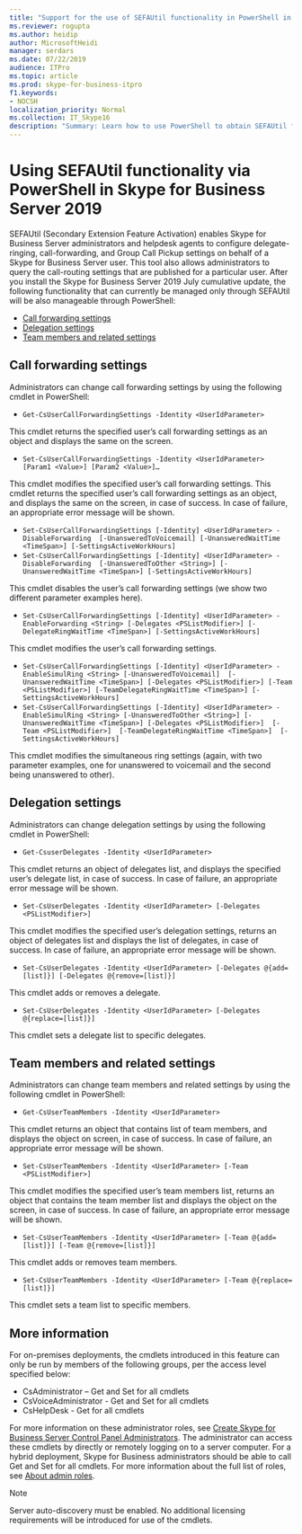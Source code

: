 ```yaml
---
title: "Support for the use of SEFAUtil functionality in PowerShell in Skype for Business Server 2019"
ms.reviewer: rogupta
ms.author: heidip
author: MicrosoftHeidi
manager: serdars
ms.date: 07/22/2019
audience: ITPro
ms.topic: article
ms.prod: skype-for-business-itpro
f1.keywords:
- NOCSH
localization_priority: Normal
ms.collection: IT_Skype16
description: "Summary: Learn how to use PowerShell to obtain SEFAUtil functionality in Skype for Business Server 2019 after installing Cumulative Update 1."
---
```


# Using SEFAUtil functionality via PowerShell in Skype for Business Server 2019

SEFAUtil (Secondary Extension Feature Activation) enables Skype for Business Server administrators and helpdesk agents to configure delegate-ringing, call-forwarding, and Group Call Pickup settings on behalf of a Skype for Business Server user. This tool also allows administrators to query the call-routing settings that are published for a particular user. After you install the Skype for Business Server 2019 July cumulative update, the following functionality that can currently be managed only through SEFAUtil will be also manageable through PowerShell:

- [Call forwarding settings](#call-forwarding-settings)
- [Delegation settings](#delegation-settings)
- [Team members and related settings](#team-members-and-related-settings)

## Call forwarding settings

Administrators can change call forwarding settings by using the following cmdlet in PowerShell:

- `Get-CsUserCallForwardingSettings -Identity <UserIdParameter>`

This cmdlet returns the specified user’s call forwarding settings as an object and displays the same on the screen.

- `Set-CsUserCallForwardingSettings -Identity <UserIdParameter> [Param1 <Value>] [Param2 <Value>]…`

This cmdlet modifies the specified user’s call forwarding settings. This cmdlet returns the specified user’s call forwarding settings as an object, and displays the same on the screen, in case of success. In case of failure, an appropriate error message will be shown.

- `Set-CsUserCallForwardingSettings [-Identity] <UserIdParameter> -DisableForwarding  [-UnansweredToVoicemail] [-UnansweredWaitTime <TimeSpan>] [-SettingsActiveWorkHours]`
- `Set-CsUserCallForwardingSettings [-Identity] <UserIdParameter> -DisableForwarding  [-UnansweredToOther <String>] [-UnansweredWaitTime <TimeSpan>] [-SettingsActiveWorkHours]`

This cmdlet disables the user’s call forwarding settings (we show two different parameter examples here).

- `Set-CsUserCallForwardingSettings [-Identity] <UserIdParameter> -EnableForwarding <String> [-Delegates <PSListModifier>] [-DelegateRingWaitTime <TimeSpan>] [-SettingsActiveWorkHours]`

This cmdlet modifies the user’s call forwarding settings.

- `Set-CsUserCallForwardingSettings [-Identity] <UserIdParameter> -EnableSimulRing <String> [-UnansweredToVoicemail]  [-UnansweredWaitTime <TimeSpan>] [-Delegates <PSListModifier>] [-Team <PSListModifier>] [-TeamDelegateRingWaitTime <TimeSpan>] [-SettingsActiveWorkHours]`
- `Set-CsUserCallForwardingSettings [-Identity] <UserIdParameter> -EnableSimulRing <String> [-UnansweredToOther <String>] [-UnansweredWaitTime <TimeSpan>] [-Delegates <PSListModifier>]  [-Team <PSListModifier>]  [-TeamDelegateRingWaitTime <TimeSpan>]  [-SettingsActiveWorkHours]`

This cmdlet modifies the simultaneous ring settings (again, with two parameter examples, one for unanswered to voicemail and the second being unanswered to other).

## Delegation settings

Administrators can change delegation settings by using the following cmdlet in PowerShell:

- `Get-CsuserDelegates -Identity <UserIdParameter>`

This cmdlet returns an object of delegates list, and displays the specified user’s delegate list, in case of success. In case of failure, an appropriate error message will be shown.

- `Set-CsUserDelegates -Identity <UserIdParameter> [-Delegates <PSListModifier>]`

This cmdlet modifies the specified user’s delegation settings, returns an object of delegates list and displays the list of delegates, in case of success. In case of failure, an appropriate error message will be shown. 

- `Set-CsUserDelegates -Identity <UserIdParameter> [-Delegates @{add=[list]}] [-Delegates @{remove=[list]}]`

This cmdlet adds or removes a delegate.

- `Set-CsUserDelegates -Identity <UserIdParameter> [-Delegates @{replace=[list]}]`

This cmdlet sets a delegate list to specific delegates.

## Team members and related settings

Administrators can change team members and related settings by using the following cmdlet in PowerShell:

- `Get-CsUserTeamMembers -Identity <UserIdParameter>`

This cmdlet returns an object that contains list of team members, and displays the object on screen, in case of success. In case of failure, an appropriate error message will be shown.

- `Set-CsUserTeamMembers -Identity <UserIdParameter> [-Team <PSListModifier>]`

This cmdlet modifies the specified user’s team members list, returns an object that contains the team member list and displays the object on the screen, in case of success. In case of failure, an appropriate error message will be shown.

- `Set-CsUserTeamMembers -Identity <UserIdParameter> [-Team @{add=[list]}] [-Team @{remove=[list]}]`

This cmdlet adds or removes team members.

- `Set-CsUserTeamMembers -Identity <UserIdParameter> [-Team @{replace=[list]}]`

This cmdlet sets a team list to specific members.

## More information

For on-premises deployments, the cmdlets introduced in this feature can only be run by members of the following groups, per the access level specified below:

- CsAdministrator – Get and Set for all cmdlets
- CsVoiceAdministrator - Get and Set for all cmdlets
- CsHelpDesk - Get for all cmdlets

For more information on these administrator roles, see [Create Skype for Business Server Control Panel Administrators](../SfbServer/help-topics/help-depwiz/create-skype-for-business-server-control-panel-administrators.md). The administrator can access these cmdlets by directly or remotely logging on to a server computer.
For a hybrid deployment, Skype for Business administrators should be able to call Get and Set for all cmdlets. For more information about the full list of roles, see [About admin roles](/microsoft-365/admin/add-users/about-admin-roles).

> [!NOTE]
> Server auto-discovery must be enabled. No additional licensing requirements will be introduced for use of the cmdlets.
